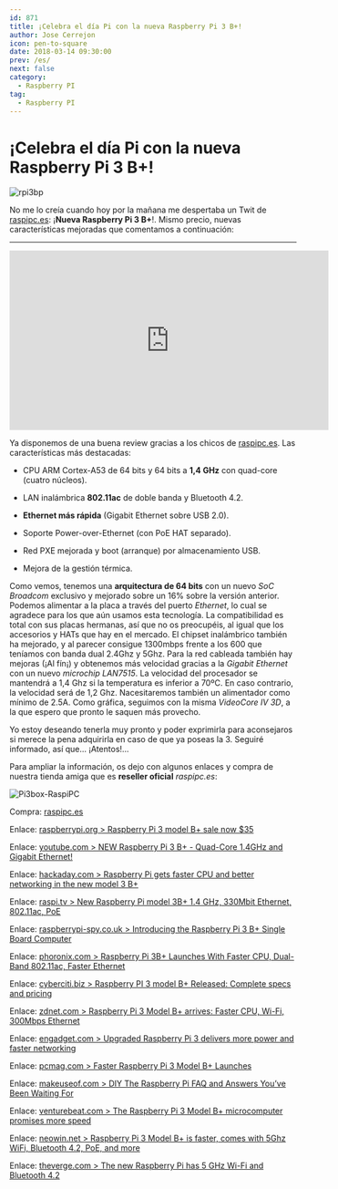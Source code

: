 ```yaml
---
id: 871
title: ¡Celebra el día Pi con la nueva Raspberry Pi 3 B+!
author: Jose Cerrejon
icon: pen-to-square
date: 2018-03-14 09:30:00
prev: /es/
next: false
category:
  - Raspberry PI
tag:
  - Raspberry PI
---
```


# ¡Celebra el día Pi con la nueva Raspberry Pi 3 B+!

![rpi3bp](/images/2018/03/rpi3bp.jpg)

No me lo creía cuando hoy por la mañana me despertaba un Twit de [raspipc.es](https://www.raspipc.es/public/home/): ¡**Nueva Raspberry Pi 3 B+**!. Mismo precio, nuevas características mejoradas que comentamos a continuación:

- - -
<iframe width="560" height="315" src="https://www.youtube.com/embed/i62xdD4QKtA?rel=0" frameborder="0" allow="autoplay; encrypted-media" allowfullscreen></iframe>

Ya disponemos de una buena review gracias a los chicos de [raspipc.es](https://www.raspipc.es/blog/nueva-raspberry-pi-3-2/). Las características más destacadas:

* CPU ARM Cortex-A53 de 64 bits y 64 bits a **1,4 GHz** con quad-core (cuatro núcleos).

* LAN inalámbrica **802.11ac** de doble banda y Bluetooth 4.2.

* **Ethernet más rápida** (Gigabit Ethernet sobre USB 2.0).

* Soporte Power-over-Ethernet (con PoE HAT separado).

* Red PXE mejorada y boot (arranque) por almacenamiento USB.

* Mejora de la gestión térmica.

Como vemos, tenemos una **arquitectura de 64 bits** con un nuevo *SoC Broadcom* exclusivo y mejorado sobre un 16% sobre la versión anterior. Podemos alimentar a la placa a través del puerto *Ethernet*, lo cual se agradece para los que aún usamos esta tecnología. La compatibilidad es total con sus placas hermanas, así que no os preocupéis, al igual que los accesorios y HATs que hay en el mercado. El chipset inalámbrico también ha mejorado, y al parecer consigue 1300mbps frente a los 600 que teníamos con banda dual 2.4Ghz y 5Ghz. Para la red cableada también hay mejoras (¡Al fín¡) y obtenemos más velocidad gracias a la *Gigabit Ethernet* con un nuevo *microchip LAN7515*. La velocidad del procesador se mantendrá a 1,4 Ghz si la temperatura es inferior a 70ºC. En caso contrario, la velocidad será de 1,2 Ghz. Nacesitaremos también un alimentador como mínimo de 2.5A. Como gráfica, seguimos con la misma *VideoCore IV 3D*, a la que espero que pronto le saquen más provecho.

Yo estoy deseando tenerla muy pronto y poder exprimirla para aconsejaros si merece la pena adquirirla en caso de que ya poseas la 3. Seguiré informado, así que... ¡Atentos!...

Para ampliar la información, os dejo con algunos enlaces y compra de nuestra tienda amiga que es **reseller oficial** *raspipc.es*:

![Pi3box-RaspiPC](/images/2018/03/Pi3box-RaspiPC.jpg)

Compra: [raspipc.es](https://www.raspipc.es/public/home/index.php?ver=tienda&accion=verArticulo&idProducto=1421)

Enlace: [raspberrypi.org > Raspberry Pi 3 model B+ sale now $35](https://www.raspberrypi.org/blog/raspberry-pi-3-model-bplus-sale-now-35/)

Enlace: [youtube.com > NEW Raspberry Pi 3 B+ - Quad-Core 1.4GHz and Gigabit Ethernet!](https://www.youtube.com/watch?v=0keOYRbsvxc)

Enlace: [hackaday.com > Raspberry Pi gets faster CPU and better networking in the new model 3 B+](https://hackaday.com/2018/03/14/raspberry-pi-gets-faster-cpu-and-better-networking-in-the-new-model-3-b/)

Enlace: [raspi.tv > New Raspberry Pi model 3B+ 1.4 GHz, 330Mbit Ethernet, 802.11ac, PoE](http://raspi.tv/2018/new-raspberry-pi-model-3b-1-4-ghz-330mbit-ethernet-802-11ac-poe)

Enlace: [raspberrypi-spy.co.uk > Introducing the Raspberry Pi 3 B+ Single Board Computer](https://www.raspberrypi-spy.co.uk/2018/03/introducing-raspberry-pi-3-b-plus-computer/)

Enlace: [phoronix.com > Raspberry Pi 3B+ Launches With Faster CPU, Dual-Band 802.11ac, Faster Ethernet](https://www.phoronix.com/scan.php?page=news_item&px=Raspberry-Pi-3B-Plus)

Enlace: [cyberciti.biz > Raspberry PI 3 model B+ Released: Complete specs and pricing](https://www.cyberciti.biz/hardware/raspberry-pi-3-model-b-released-specs-pricing/)

Enlace: [zdnet.com > Raspberry Pi 3 Model B+ arrives: Faster CPU, Wi-Fi, 300Mbps Ethernet](http://www.zdnet.com/article/raspberry-pi-3-model-b-arrives-faster-cpu-wi-fi-300mbps-ethernet/)

Enlace: [engadget.com > Upgraded Raspberry Pi 3 delivers more power and faster networking](https://www.engadget.com/2018/03/14/raspberry-pi-3-model-b-plus/)

Enlace: [pcmag.com > Faster Raspberry Pi 3 Model B+ Launches](https://www.pcmag.com/news/359825/faster-raspberry-pi-3-model-b-launches)

Enlace: [makeuseof.com > DIY The Raspberry Pi FAQ and Answers You’ve Been Waiting For](https://www.makeuseof.com/tag/raspberry-pi-faq/)

Enlace: [venturebeat.com > The Raspberry Pi 3 Model B+ microcomputer promises more speed](https://venturebeat.com/2018/03/14/the-new-raspberry-pi-3-model-b-microcomputer-promises-more-speed/)

Enlace: [neowin.net > Raspberry Pi 3 Model B+ is faster, comes with 5Ghz WiFi, Bluetooth 4.2, PoE, and more](https://www.neowin.net/news/raspberry-pi-3-model-b-is-faster-comes-with-5ghz-wifi-bluetooth-42-poe-and-more)

Enlace: [theverge.com > The new Raspberry Pi has 5 GHz Wi-Fi and Bluetooth 4.2](https://www.theverge.com/circuitbreaker/2018/3/14/17117446/raspberry-pi-3-model-b-plus-dual-band-wi-fi)